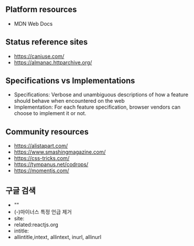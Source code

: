 ## Platform resources
- MDN Web Docs
## Status reference sites 
- https://caniuse.com/
- https://almanac.httparchive.org/
## Specifications vs Implementations
- Specifications: Verbose and unambiguous descriptions of how a feature should behave when encountered on the web
- Implementation: For each feature specification, browser vendors can choose to implement it or not.

## Community resources
- https://alistapart.com/
- https://www.smashingmagazine.com/
- https://css-tricks.com/
- https://tympanus.net/codrops/
- https://momentjs.com/

## 구글 검색
- "" 
- (-)마이너스 특정 언급 제거
- site:
- related:reactjs.org
- intitle:
- allintitle,intext, allintext, inurl, allinurl
 
